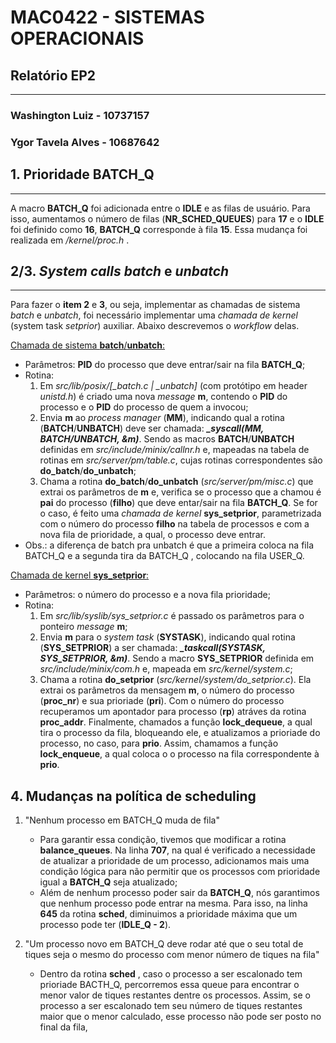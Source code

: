 # **MAC0422 - SISTEMAS OPERACIONAIS**

## Relatório EP2

------

### **Washington Luiz - 10737157**

### **Ygor Tavela Alves - 10687642**

## 1. **Prioridade BATCH_Q**

------

A macro **BATCH_Q** foi adicionada entre o **IDLE** e as filas de usuário. Para isso, aumentamos o número de filas (**NR_SCHED_QUEUES**) para **17** e o **IDLE** foi definido como **16**, **BATCH_Q** corresponde à fila **15**. Essa mudança foi realizada em */kernel/proc.h* .

## 2/3. ***System calls batch* e *unbatch***

------

Para fazer o **item 2** e **3**, ou seja, implementar as chamadas de sistema *batch* e *unbatch*, foi necessário implementar uma *chamada de kernel* (system task *setprior*) auxiliar. Abaixo descrevemos o *workflow* delas.

<u>Chamada de sistema **batch**/**unbatch**:</u>

- Parâmetros: **PID** do processo que deve entrar/sair na fila **BATCH_Q**;
- Rotina:
   1. Em *src/lib/posix/[_batch.c | _unbatch]* (com protótipo em header *unistd.h*) é criado uma nova *message* **m**, contendo o **PID** do processo e o **PID** do processo de quem a invocou;
   2. Envia **m** ao *process manager* (**MM**), indicando qual a rotina (**BATCH**/**UNBATCH**) deve ser chamada: ***_syscall(MM, BATCH/UNBATCH, &m)***. Sendo as macros **BATCH**/**UNBATCH** definidas em *src/include/minix/callnr.h* e, mapeadas na tabela de rotinas em *src/server/pm/table.c*, cujas rotinas correspondentes são **do_batch**/**do_unbatch**;
   3. Chama a rotina **do_batch**/**do_unbatch** (*src/server/pm/misc.c*) que extrai os parâmetros de **m** e, verifica se o processo que a chamou é **pai** do processo (**filho**) que deve entar/sair na fila **BATCH_Q**. Se for o caso, é feito uma *chamada de kernel* **sys_setprior**, parametrizada com o número do processo **filho** na tabela de processos e com a nova fila de prioridade, a qual, o processo deve entrar.
- Obs.: a diferença de batch pra unbatch é que a primeira coloca na fila BATCH_Q e a segunda tira da BATCH_Q , colocando na fila USER_Q.

<u>Chamada de kernel **sys_setprior**:</u>

- Parâmetros: o número do processo e a nova fila prioridade;
- Rotina:
  1. Em *src/lib/syslib/sys_setprior.c* é passado os parâmetros para o ponteiro *message* **m**;
  2. Envia **m** para o *system task* (**SYSTASK**), indicando qual rotina (**SYS_SETPRIOR**) a ser chamada: ***_taskcall(SYSTASK, SYS_SETPRIOR, &m)***. Sendo a macro  **SYS_SETPRIOR** definida em *src/include/minix/com.h* e, mapeada em *src/kernel/system.c*;
  3. Chama a rotina **do_setprior** (*src/kernel/system/do_setprior.c*). Ela extrai os parâmetros da mensagem **m**, o número do processo (**proc_nr**) e sua prioriade (**pri**). Com o número do processo recuperamos um apontador para processo (**rp**) atráves da rotina **proc_addr**. Finalmente, chamados a função **lock_dequeue**, a qual tira o processo da fila, bloqueando ele, e atualizamos a prioriade do processo, no caso, para **prio**. Assim, chamamos a função **lock_enqueue**, a qual coloca o o processo na fila correspondente à **prio**.

## 4. **Mudanças na política de scheduling**

1. "Nenhum processo em BATCH_Q muda de fila"
   - Para garantir essa condição, tivemos que modificar a rotina **balance_queues**. Na linha **707**, na qual é verificado a necessidade de atualizar a prioridade de um processo, adicionamos mais uma condição lógica para não permitir que os processos com prioridade igual a **BATCH_Q** seja atualizado;
   - Além de nenhum processo poder sair da **BATCH_Q**, nós garantimos que nenhum processo pode entrar na mesma.  Para isso,  na linha **645** da rotina **sched**, diminuimos a prioridade máxima que um processo pode ter (**IDLE_Q - 2**). 

2. "Um processo novo em BATCH_Q deve rodar até que o seu total de tiques
   seja o mesmo do processo com menor número de tiques na fila"
   - Dentro da rotina **sched** , caso o  processo a ser escalonado tem prioriade BACTH_Q, percorremos essa queue para encontrar o menor valor de tiques restantes dentre os processos. Assim, se o processo a ser escalonado tem seu número de tiques restantes maior que o menor calculado, esse processo não pode ser posto no final da fila, 

